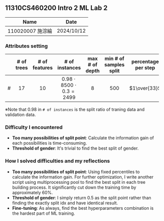 ## 11310CS460200 Intro 2 ML Lab 2
|Name|Date|
|:-:|:-:|
|110020007 施淙綸|2024/10/12|

### Attributes setting
||# of trees|# of features|# of instances|max # of depth|min # of samples split|percentage per step|
|:-:|:-:|:-:|:-:|:-:|:-:|:-:|
|#|$17$|$10$|$0.98 \cdot 8500 \cdot 0.3=2499$|$8$|$500$|$1\over{33}$|

※Note that $0.98$ in `# of instances` is the split ratio of traning data and validation data.

### Difficulty I encountered
- **Too many possibilities of split point**: Calculate the information gain of each possibilities is time-consuming.
- **Threshold of gender**: It's trivial to find the best split of gender.

### How I solved difficulties and my reflections
- **Too many possibilities of split point**: Using fixed percentiles to calculate the information gain. For further optimization, I write another script using multiprocessing pool to find the best split in each tree building process. It significantly cut down the training time by approximately 60%.
- **Threshold of gender**: I simply return 0.5 as the split point rather than finding the exactly split idx and have identical result.
- **Fine-tuning**: As always, find the best hyperparameters combination is the hardest part of ML training.